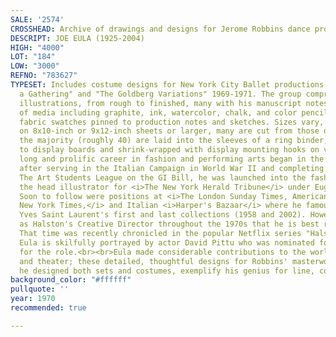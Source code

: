 ```yaml
---
SALE: '2574'
CROSSHEAD: Archive of drawings and designs for Jerome Robbins dance productions.
DESCRIPT: JOE EULA (1925-2004)
HIGH: "4000"
LOT: "184"
LOW: "3000"
REFNO: "783627"
TYPESET: Includes costume designs for New York City Ballet productions "Dances at
  a Gathering" and "The Goldberg Variations" 1969-1971. The group comprises over 60
  illustrations, from rough to finished, many with his manuscript notes, in a number
  of media including graphite, ink, watercolor, chalk, and color pencil. Some contain
  fabric swatches pinned to production notes and sketches. Sizes vary, but many most
  on 8x10-inch or 9x12-inch sheets or larger, many are cut from those or larger sheets;
  the majority (roughly 40) are laid into the sleeves of a ring binder; 13 are mounted
  to display boards and shrink-wrapped with display mounting hooks on verso.<br><br>Eula's
  long and prolific career in fashion and performing arts began in the 1950s where,
  after serving in the Italian Campaign in World War II and completing studies at
  The Art Students League on the GI Bill, he was launched into the fashion world as
  the head illustrator for <i>The New York Herald Tribune</i> under Eugenia Sheppard.
  Soon to follow were positions at <i>The London Sunday Times, American Vogue, The
  New York Times,</i> and Italian <i>Harper's Bazaar</i> where he famously covered
  Yves Saint Laurent's first and last collections (1958 and 2002). However, it is
  as Halston's Creative Director throughout the 1970s that he is best remembered.
  That time was recently chronicled in the popular Netflix series "Halston" in which
  Eula is skilfully portrayed by actor David Pittu who was nominated for a Tony Award
  for the role.<br><br>Eula made considerable contributions to the world of dance
  and theater; these detailed, thoughtful designs for Robbins' masterworks, for which
  he designed both sets and costumes, exemplify his genius for line, color, and form.
background_color: "#ffffff"
pullquote: ''
year: 1970
recommended: true

---
```

